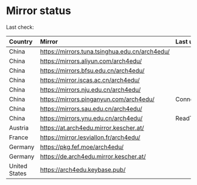 <script src="./time.js"></script>
# Mirror status
Last check: <script type="text/javascript">localize(1671254192.5013645);</script>

|Country|Mirror|Last update|
|:------|:-----|:----------|
|China|https://mirrors.tuna.tsinghua.edu.cn/arch4edu/|<script type="text/javascript">localize(1671215505);</script>|
|China|https://mirrors.aliyun.com/arch4edu/|<script type="text/javascript">localize(1671172499);</script>|
|China|https://mirrors.bfsu.edu.cn/arch4edu/|<script type="text/javascript">localize(1671215505);</script>|
|China|https://mirror.iscas.ac.cn/arch4edu/|<script type="text/javascript">localize(1671215505);</script>|
|China|https://mirrors.nju.edu.cn/arch4edu/|<script type="text/javascript">localize(1671172499);</script>|
|China|https://mirrors.pinganyun.com/arch4edu/|ConnectTimeout|
|China|https://mirrors.sau.edu.cn/arch4edu/|<script type="text/javascript">localize(1671215505);</script>|
|China|https://mirrors.ynu.edu.cn/arch4edu/|ReadTimeout|
|Austria|https://at.arch4edu.mirror.kescher.at/|<script type="text/javascript">localize(1671215505);</script>|
|France|https://mirror.lesviallon.fr/arch4edu/|<script type="text/javascript">localize(1671215505);</script>|
|Germany|https://pkg.fef.moe/arch4edu/|<script type="text/javascript">localize(1671215505);</script>|
|Germany|https://de.arch4edu.mirror.kescher.at/|<script type="text/javascript">localize(1671215505);</script>|
|United States|https://arch4edu.keybase.pub/|<script type="text/javascript">localize(1671215505);</script>|

<script src="./tablefilter/tablefilter.js"></script>
<script src="./table.js"></script>